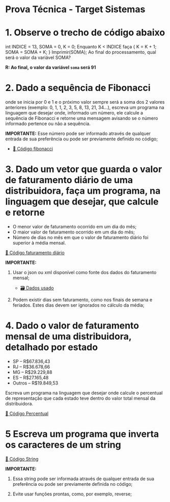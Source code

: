 
# Prova Técnica - Target Sistemas

# 1. Observe o trecho de código abaixo

int INDICE = 13, SOMA = 0, K = 0;
Enquanto K < INDICE faça { K = K + 1; SOMA = SOMA + K; }
Imprimir(SOMA);
Ao final do processamento, qual será o valor da variável SOMA?

**R: Ao final, o valor da variável `soma` será 91** 

# 2. Dado a sequência de Fibonacci

onde se inicia por 0 e 1 e o próximo valor sempre será a soma dos 2 valores anteriores (exemplo: 0, 1, 1, 2, 3, 5, 8, 13, 21, 34...), escreva um programa na linguagem que desejar onde, informado um número, ele calcule a sequência de Fibonacci e retorne uma mensagem avisando se o número informado pertence ou não a sequência.

**IMPORTANTE:** Esse número pode ser informado através de qualquer entrada de sua preferência ou pode ser previamente definido no código;

* [💾 Código fibonacci](./is_fibonacci.py)

# 3. Dado um vetor que guarda o valor de faturamento diário de uma distribuidora, faça um programa, na linguagem que desejar, que calcule e retorne

* O menor valor de faturamento ocorrido em um dia do mês;
* O maior valor de faturamento ocorrido em um dia do mês;
* Número de dias no mês em que o valor de faturamento diário foi superior à média mensal.

[💾 Código faturamento diário](./faturamento.py)

**IMPORTANTE:**

1. Usar o json ou xml disponível como fonte dos dados do faturamento mensal;

    * [🗃️ Dados usado](./data/dados.json)

2. Podem existir dias sem faturamento, como nos finais de semana e feriados. Estes dias devem ser ignorados no cálculo da média;

# 4. Dado o valor de faturamento mensal de uma distribuidora, detalhado por estado

* SP – R$67.836,43
* RJ – R$36.678,66
* MG – R$29.229,88
* ES – R$27.165,48
* Outros – R$19.849,53

Escreva um programa na linguagem que desejar onde calcule o percentual de representação que cada estado teve dentro do valor total mensal da distribuidora.

[💾 Código Percentual](./percentual.py)

# 5 Escreva um programa que inverta os caracteres de um string

[💾 Código String](./inverter_caractere.py)

**IMPORTANTE:**

1. Essa string pode ser informada através de qualquer entrada de sua preferência ou pode ser previamente definida no código;

2. Evite usar funções prontas, como, por exemplo, reverse;
